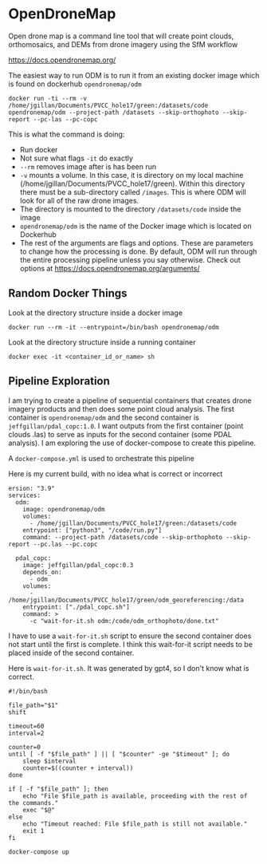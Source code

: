 # OpenDroneMap

Open drone map is a command line tool that will create point clouds, orthomosaics, and DEMs from drone imagery using the SfM workflow

https://docs.opendronemap.org/

The easiest way to run ODM is to run it from an existing docker image which is found on dockerhub
`opendronemap/odm`


```
docker run -ti --rm -v /home/jgillan/Documents/PVCC_hole17/green:/datasets/code  opendronemap/odm --project-path /datasets --skip-orthophoto --skip-report --pc-las --pc-copc 
```

This is what the command is doing:

* Run docker
* Not sure what flags `-it` do exactly
* `--rm` removes image after is has been run
* `-v` mounts a volume. In this case, it is directory on my local machine (/home/jgillan/Documents/PVCC_hole17/green). Within this directory there must be a sub-directory called `/images`. This is where ODM will look for all of the raw drone images. 
* The directory is mounted to the directory `/datasets/code` inside the image
* `opendronemap/odm` is the name of the Docker image which is located on Dockerhub
* The rest of the arguments are flags and options. These are parameters to change how the processing is done. By default, ODM will run through the entire processing pipeline unless you say otherwise. Check out options at https://docs.opendronemap.org/arguments/



## Random Docker Things
Look at the directory structure inside a docker image
```
docker run --rm -it --entrypoint=/bin/bash opendronemap/odm
```
Look at the directory structure inside a running container
```
docker exec -it <container_id_or_name> sh
```

## Pipeline Exploration
I am trying to create a pipeline of sequential containers that creates drone imagery products and then does some point cloud analysis. The first container is `opendronemap/odm` and the second container is `jeffgillan/pdal_copc:1.0`. I want outputs from the first container (point clouds .las) to serve as inputs for the second container (some PDAL analysis). I am exploring the use of docker-compose to create this pipeline. 

A `docker-compose.yml` is used to orchestrate this pipeline

Here is my current build, with no idea what is correct or incorrect 
```
ersion: "3.9"
services:
  odm:
    image: opendronemap/odm
    volumes:
      - /home/jgillan/Documents/PVCC_hole17/green:/datasets/code
    entrypoint: ["python3", "/code/run.py"]
    command: --project-path /datasets/code --skip-orthophoto --skip-report --pc.las --pc.copc

  pdal_copc:
    image: jeffgillan/pdal_copc:0.3
    depends_on:
      - odm
    volumes:
      - /home/jgillan/Documents/PVCC_hole17/green/odm_georeferencing:/data
    entrypoint: ["./pdal_copc.sh"]
    command: >
      -c "wait-for-it.sh odm:/code/odm_orthophoto/done.txt"
```      
I have to use a `wait-for-it.sh` script to ensure the second container does not start until the first is complete. I think this wait-for-it script needs to be placed inside of the second container.  

Here is `wait-for-it.sh`. It was generated by gpt4, so I don't know what is correct. 
```
#!/bin/bash

file_path="$1"
shift

timeout=60
interval=2

counter=0
until [ -f "$file_path" ] || [ "$counter" -ge "$timeout" ]; do
    sleep $interval
    counter=$((counter + interval))
done

if [ -f "$file_path" ]; then
    echo "File $file_path is available, proceeding with the rest of the commands."
    exec "$@"
else
    echo "Timeout reached: File $file_path is still not available."
    exit 1
fi
```

`docker-compose up`
